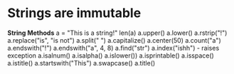 # Strings are immutable

**String Methods**
a = "This is a string!"
len(a)
a.upper()
a.lower()
a.rstrip("!")
a.replace("is", "is not")
a.split(" ")
a.capitalize()
a.center(50)
a.count("a")
a.endswith("!")
a.endswith("a", 4, 8)
a.find("str")
a.index("ishh")  - raises exception
a.isalnum()
a.isalpha()
a.islower())
a.isprintable()
a.isspace()
a.istitle()
a.startswith("This")
a.swapcase()
a.title()
